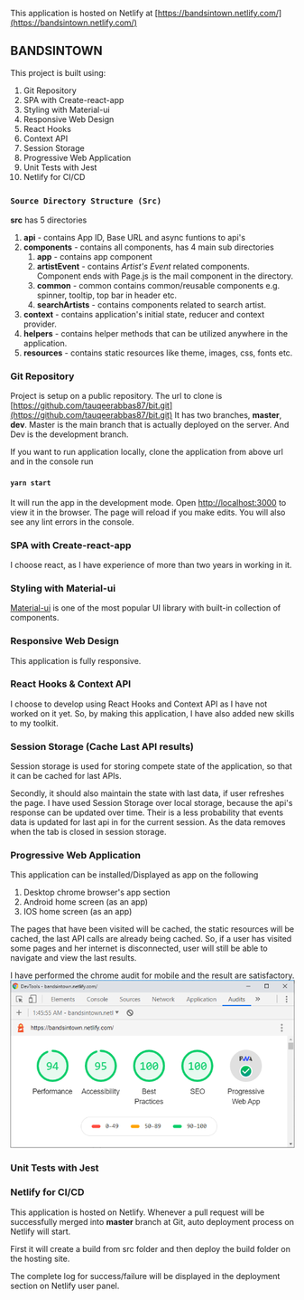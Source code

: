 This application is hosted on Netlify at [https://bandsintown.netlify.com/](https://bandsintown.netlify.com/)
## BANDSINTOWN

This project is built using:
1. Git Repository
2. SPA with Create-react-app
3. Styling with Material-ui 
4. Responsive Web Design
5. React Hooks
6. Context API
7. Session Storage
8. Progressive Web Application
9. Unit Tests with Jest
10. Netlify for CI/CD

### `Source Directory Structure (Src)`
**src** has 5 directories 
1. **api** - contains App ID, Base URL and async funtions to api's
2. **components** - contains all components, has 4 main sub directories
    1. **app** - contains app component
    2. **artistEvent** - contains *Artist's Event* related components. Component ends with Page.js is the mail component in the directory.
    3. **common** - common contains common/reusable components e.g. spinner, tooltip, top bar in header etc.
    4. **searchArtists** - contains components related to search artist.
3. **context** - contains application's initial state, reducer and context provider.
4. **helpers** - contains helper methods that can be utilized anywhere in the application.
5. **resources** - contains static resources like theme, images, css, fonts etc.

### Git Repository

Project is setup on a public repository. The url to clone is [https://github.com/tauqeerabbas87/bit.git](https://github.com/tauqeerabbas87/bit.git)
It has two branches, **master**, **dev**. Master is the main branch that is actually deployed on the server. And Dev is the development branch.

If you want to run application locally, clone the application from above url and in the console run 
#### `yarn start` 
It will run the app in the development mode. Open [http://localhost:3000](http://localhost:3000) to view it in the browser.
The page will reload if you make edits. You will also see any lint errors in the console.


### SPA with Create-react-app

I choose react, as I have experience of more than two years in working in it.

### Styling with Material-ui

[Material-ui](https://material-ui.com/) is one of the most popular UI library with built-in collection of components. 

### Responsive Web Design

This application is fully responsive.

### React Hooks & Context API

I choose to develop using React Hooks and Context API as I have not worked on it yet. So, by making this application, I have also added new skills to my toolkit.

### Session Storage (Cache Last API results)

Session storage is used for storing compete state of the application, so that it can be cached for last APIs.

Secondly, it should also maintain the state with last data, if user refreshes the page. I have used Session Storage over local storage, because the api's response can be updated over time. Their is a less probability that events data is updated for last api in for the current session. As the data removes when the tab is closed in session storage.

### Progressive Web Application

This application can be installed/Displayed as app on the following
 1. Desktop chrome browser's app section
 2. Android home screen (as an app)
 3. IOS home screen (as an app)
 
 The pages that have been visited will be cached, the static resources will be cached, the last API calls are already being cached. So, if a user has visited some pages and her internet is disconnected, user will still be able to navigate and view the last results.

I have performed the chrome audit for mobile and the result are satisfactory.
![alt text](./public/mobile_audit.png "Logo Title Text 1")


### Unit Tests with Jest

### Netlify for CI/CD

This application is hosted on Netlify. Whenever a pull request will be successfully merged into **master** branch at Git, auto deployment process on Netlify will start.
 
 First it will create a build from src folder and then deploy the build folder on the hosting site.
 
 The complete log for success/failure will be displayed in the deployment section on Netlify user panel.
